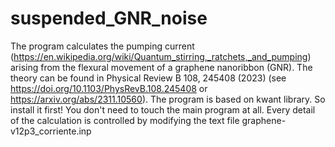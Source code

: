 # suspended_GNR_noise
The program calculates the pumping current (https://en.wikipedia.org/wiki/Quantum_stirring,_ratchets,_and_pumping) arising from the flexural movement of a graphene nanoribbon (GNR). The theory can be found in Physical Review B 108, 245408 (2023) (see https://doi.org/10.1103/PhysRevB.108.245408  or https://arxiv.org/abs/2311.10560).
The program is based on kwant library. So install it first! 
You don't need to touch the main program at all. Every detail of the calculation is controlled by modifying the text file graphene-v12p3_corriente.inp
